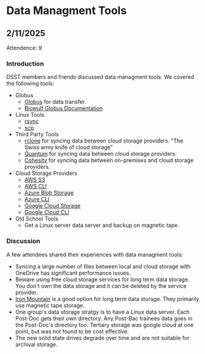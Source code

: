 # Data Managment Tools

## 2/11/2025

Attendence: 9

### Introduction

DSST members and friends discussed data managment tools. We covered the following tools:

- Globus
  - [Globus](https://www.globus.org/) for data transfer.
  - [Biowulf Globus Documentation](https://hpc.nih.gov/docs/globus/setup.php)
- Linux Tools
  - [rsync](https://en.wikipedia.org/wiki/Rsync)
  - [scp](https://en.wikipedia.org/wiki/Secure_copy)
- Third Party Tools
  - [rclone](https://rclone.org/) for syncing data between cloud storage providers. "The Swiss army knife of cloud storage"
  - [Quantum](https://www.quantum.com/) for syncing data between cloud storage providers.
  - [Cohesity](https://www.cohesity.com/) for syncing data between on-premises and cloud storage providers.
- Cloud Storage Providers
  - [AWS S3](https://aws.amazon.com/s3/)
  - [AWS CLI](https://awscli.amazonaws.com/v2/documentation/api/latest/reference/index.html)
  - [Azure Blob Storage](https://azure.microsoft.com/en-us/products/storage/blobs/)
  - [Azure CLI](https://learn.microsoft.com/en-us/cli/azure/)
  - [Google Cloud Storage](https://cloud.google.com/storage)
  - [Google Cloud CLI](https://cloud.google.com/cli)
- Old School Tools
  - Get a Linux server data server and backup on magnetic tape.

### Discussion

A few attendees shared their experiences with data managment tools:

- Syncing a large number of files between local and cloud storage with OneDrive has significant performance issues.
- Beware using free cloud storage services for long term data storage. You don't own the data storage and it can be deleted by the service provider.
- [Iron Mountain](https://www.ironmountain.com/) is a good option for long term data storage. They primarily use magnetic tape storage.
- One group's data storage stratgy is to have a Linux data server. Each Post-Doc gets their own directory. Any Post-Bac trainees data goes in the Post-Doc's directory too. Tertiary storage was google cloud at one point, but was not found to be cost effective.
- The new solid state drives degrade over time and are not suitable for archival storage.
